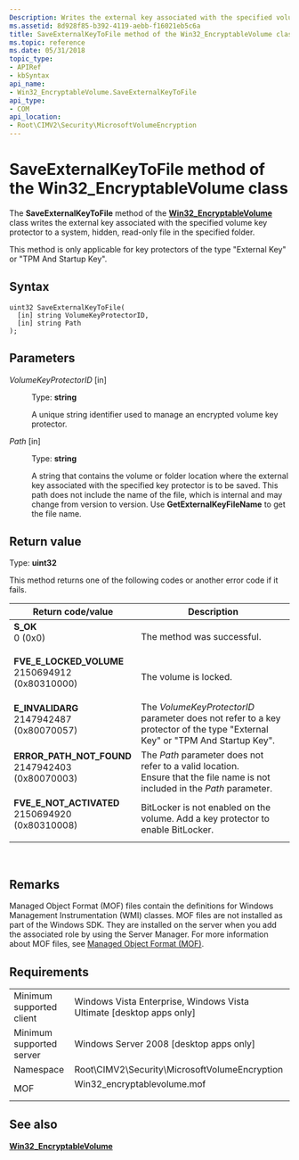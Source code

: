```yaml
---
Description: Writes the external key associated with the specified volume key protector to a system, hidden, read-only file in the specified folder.
ms.assetid: 8d928f85-b392-4119-aebb-f16021eb5c6a
title: SaveExternalKeyToFile method of the Win32_EncryptableVolume class
ms.topic: reference
ms.date: 05/31/2018
topic_type: 
- APIRef
- kbSyntax
api_name: 
- Win32_EncryptableVolume.SaveExternalKeyToFile
api_type: 
- COM
api_location: 
- Root\CIMV2\Security\MicrosoftVolumeEncryption
---
```


# SaveExternalKeyToFile method of the Win32\_EncryptableVolume class

The **SaveExternalKeyToFile** method of the [**Win32\_EncryptableVolume**](win32-encryptablevolume.md) class writes the external key associated with the specified volume key protector to a system, hidden, read-only file in the specified folder.

This method is only applicable for key protectors of the type "External Key" or "TPM And Startup Key".

## Syntax


```mof
uint32 SaveExternalKeyToFile(
  [in] string VolumeKeyProtectorID,
  [in] string Path
);
```



## Parameters

<dl> <dt>

*VolumeKeyProtectorID* \[in\]
</dt> <dd>

Type: **string**

A unique string identifier used to manage an encrypted volume key protector.

</dd> <dt>

*Path* \[in\]
</dt> <dd>

Type: **string**

A string that contains the volume or folder location where the external key associated with the specified key protector is to be saved. This path does not include the name of the file, which is internal and may change from version to version. Use **GetExternalKeyFileName** to get the file name.

</dd> </dl>

## Return value

Type: **uint32**

This method returns one of the following codes or another error code if it fails.



| Return code/value                                                                                                                                                                   | Description                                                                                                                                       |
|-------------------------------------------------------------------------------------------------------------------------------------------------------------------------------------|---------------------------------------------------------------------------------------------------------------------------------------------------|
| <dl> <dt>**S\_OK**</dt> <dt>0 (0x0)</dt> </dl>                                   | The method was successful.<br/>                                                                                                             |
| <dl> <dt>**FVE\_E\_LOCKED\_VOLUME**</dt> <dt>2150694912 (0x80310000)</dt> </dl>  | The volume is locked.<br/>                                                                                                                  |
| <dl> <dt>**E\_INVALIDARG**</dt> <dt>2147942487 (0x80070057)</dt> </dl>           | The *VolumeKeyProtectorID* parameter does not refer to a key protector of the type "External Key" or "TPM And Startup Key".<br/>            |
| <dl> <dt>**ERROR\_PATH\_NOT\_FOUND**</dt> <dt>2147942403 (0x80070003)</dt> </dl> | The *Path* parameter does not refer to a valid location.<br/> Ensure that the file name is not included in the *Path* parameter.<br/> |
| <dl> <dt>**FVE\_E\_NOT\_ACTIVATED**</dt> <dt>2150694920 (0x80310008)</dt> </dl>  | BitLocker is not enabled on the volume. Add a key protector to enable BitLocker. <br/>                                                      |



 

## Remarks

Managed Object Format (MOF) files contain the definitions for Windows Management Instrumentation (WMI) classes. MOF files are not installed as part of the Windows SDK. They are installed on the server when you add the associated role by using the Server Manager. For more information about MOF files, see [Managed Object Format (MOF)](https://msdn.microsoft.com/library/Aa823192(v=VS.85).aspx).

## Requirements



|                                     |                                                                                                         |
|-------------------------------------|---------------------------------------------------------------------------------------------------------|
| Minimum supported client<br/> | Windows Vista Enterprise, Windows Vista Ultimate \[desktop apps only\]<br/>                       |
| Minimum supported server<br/> | Windows Server 2008 \[desktop apps only\]<br/>                                                    |
| Namespace<br/>                | Root\\CIMV2\\Security\\MicrosoftVolumeEncryption<br/>                                             |
| MOF<br/>                      | <dl> <dt>Win32\_encryptablevolume.mof</dt> </dl> |



## See also

<dl> <dt>

[**Win32\_EncryptableVolume**](win32-encryptablevolume.md)
</dt> </dl>

 

 




